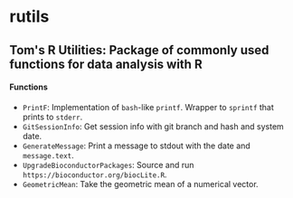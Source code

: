 rutils
======

Tom's R Utilities: Package of commonly used functions for data analysis with R
------------------------------------------------------------------------------

#### Functions

-   `PrintF`: Implementation of `bash`-like `printf`. Wrapper to `sprintf` that prints to `stderr`.
-   `GitSessionInfo`: Get session info with git branch and hash and system date.
-   `GenerateMessage`: Print a message to stdout with the date and `message.text`.
-   `UpgradeBioconductorPackages`: Source and run `https://bioconductor.org/biocLite.R`.
-   `GeometricMean`: Take the geometric mean of a numerical vector.
